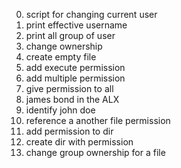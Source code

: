 0. script for changing current user
1. print effective username
2. print all group of user
3. change ownership
4. create empty file
5. add execute permission
6. add multiple permission
7. give permission to all
8. james bond in the ALX
9. identify john doe
10. reference a another file permission
11. add permission to dir
12. create dir with permission
13. change group ownership for a file
